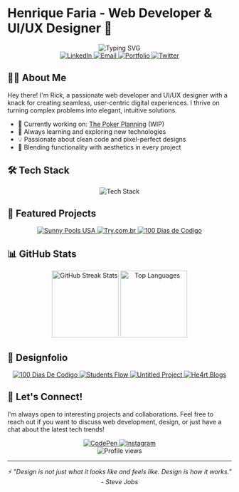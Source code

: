 # Henrique Faria - Web Developer & UI/UX Designer 🚀

<div align="center">
  <img src="https://readme-typing-svg.herokuapp.com?font=Fira+Code&size=24&duration=4000&pause=1000&color=00F7FF&center=true&vCenter=true&width=435&lines=React+%7C+Vue+%7C+TypeScript;Next.js+%7C+Nuxt.js+%7C+Node.js;UI%2FUX+Design+Enthusiast;Crafting+Digital+Experiences" alt="Typing SVG" />
</div>

<div align="center">
  <a href="https://www.linkedin.com/in/rickmff">
    <img src="https://img.shields.io/badge/LinkedIn-0077B5?style=for-the-badge&logo=linkedin&logoColor=white" alt="LinkedIn" />
  </a>
  
  <a href="mailto:m.rickmff@gmail.com">
    <img src="https://img.shields.io/badge/Gmail-D14836?style=for-the-badge&logo=gmail&logoColor=white" alt="Email" />
  </a>
  
  <a href="https://rickmff.com">
    <img src="https://img.shields.io/badge/Portfolio-00C7B7?style=for-the-badge&logo=netlify&logoColor=white" alt="Portfolio" />
  </a>
  
  <a href="https://twitter.com/rickmff">
    <img src="https://img.shields.io/badge/Twitter-1DA1F2?style=for-the-badge&logo=twitter&logoColor=white" alt="Twitter" />
  </a>
</div>

## 👨‍💻 About Me

Hey there! I'm Rick, a passionate web developer and UI/UX designer with a knack for creating seamless, user-centric digital experiences. I thrive on turning complex problems into elegant, intuitive solutions.

- 🔭 Currently working on: [The Poker Planning](https://thepokerplanning.com) (WIP)
- 🌱 Always learning and exploring new technologies
- 💡 Passionate about clean code and pixel-perfect designs
- 🎨 Blending functionality with aesthetics in every project

## 🛠️ Tech Stack

<div align="center">
  <img src="https://skillicons.dev/icons?i=react,vue,ts,js,nodejs,nextjs,nuxtjs,html,css,tailwind,figma,openai" alt="Tech Stack" />
</div>

## 🌟 Featured Projects

<div align="center">
  <a href="https://sunnypoolsusa.com/" target="_blank">
    <img src="https://img.shields.io/badge/Sunny_Pools_USA-00A0E3?style=for-the-badge&logo=react&logoColor=white" alt="Sunny Pools USA" />
  </a>
  <a href="https://try.com.br/" target="_blank">
    <img src="https://img.shields.io/badge/Try.com.br-FF6B6B?style=for-the-badge&logo=vue.js&logoColor=white" alt="Try.com.br" />
  </a>
  <a href="https://www.100diasdecodigo.dev/" target="_blank">
    <img src="https://img.shields.io/badge/100_Dias_de_Codigo-4CAF50?style=for-the-badge&logo=javascript&logoColor=white" alt="100 Dias de Codigo" />
  </a>
</div>

## 📊 GitHub Stats

<div align="center">
  <img height="150px" src="https://github-readme-streak-stats.herokuapp.com/?user=rickmff&theme=react&hide_border=true" alt="GitHub Streak Stats" />
  <!-- <img src="https://github-readme-stats.vercel.app/api?username=rickmff&show_icons=true&theme=react&hide_border=true&count_private=true" alt="GitHub Stats" /> -->
  <img height="150px" src="https://github-readme-stats.vercel.app/api/top-langs/?username=rickmff&layout=compact&theme=react&hide_border=true" alt="Top Languages" />
</div>

## 🎨 Designfolio

<div align="center">
  <a href="https://www.figma.com/design/eKlYykZ0b69vstg74vzxP4/100DiasDeCodigo?node-id=1-2&t=VLIluX1rXEYoYWwM-0">
    <img src="https://img.shields.io/badge/Figma-100_Dias_De_Codigo-F24E1E?style=for-the-badge&logo=figma&logoColor=white" alt="100 Dias De Codigo" />
  </a>
  <a href="https://www.figma.com/design/TjvvV00g47MGDGpym4hq33/Students-Flow?node-id=1-4&t=VLIluX1rXEYoYWwM-0">
    <img src="https://img.shields.io/badge/Figma-Students_Flow-F24E1E?style=for-the-badge&logo=figma&logoColor=white" alt="Students Flow" />
  </a>
  <a href="https://www.figma.com/design/lli0hrbfiMXMFETglN8dre/Untitled?node-id=4-1949&t=TOCORfTNn6vdIi4p-0">
    <img src="https://img.shields.io/badge/Figma-Untitled_Project-F24E1E?style=for-the-badge&logo=figma&logoColor=white" alt="Untitled Project" />
  </a>
  <a href="https://www.figma.com/design/A3Dq1rpiEvW4mY9p4rs2Wb/He4rtBlogs?node-id=0-1&t=TOCORfTNn6vdIi4p-0">
    <img src="https://img.shields.io/badge/Figma-He4rt_Blogs-F24E1E?style=for-the-badge&logo=figma&logoColor=white" alt="He4rt Blogs" />
  </a>
</div>

## 🤝 Let's Connect!

I'm always open to interesting projects and collaborations. Feel free to reach out if you want to discuss web development, design, or just have a chat about the latest tech trends!

<div align="center">
  <a href="https://codepen.io/rickmff">
    <img src="https://img.shields.io/badge/CodePen-000000?style=for-the-badge&logo=codepen&logoColor=white" alt="CodePen" />
  </a>
  <a href="https://instagram.com/rickmff">
    <img src="https://img.shields.io/badge/Instagram-E4405F?style=for-the-badge&logo=instagram&logoColor=white" alt="Instagram" />
  </a>
</div>

<div align="center">
  <img src="https://komarev.com/ghpvc/?username=rickmff&style=flat-square&color=00C7B7" alt="Profile views" />
</div>

---

<div align="center">
  <i>⚡ "Design is not just what it looks like and feels like. Design is how it works." - Steve Jobs</i>
</div>
